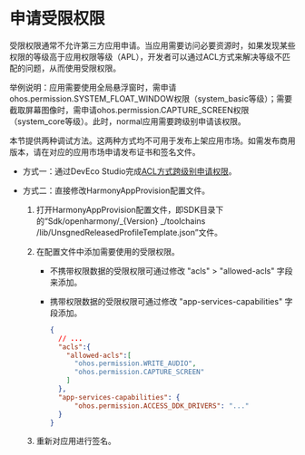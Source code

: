 # 申请受限权限

<!--Kit: Ability Kit-->
<!--Subsystem: Security-->
<!--Owner: @xia-bubai-->
<!--Designer: @linshuqing; @hehehe-li-->
<!--Tester: @leiyuqian-->
<!--Adviser: @zengyawen-->

受限权限通常不允许第三方应用申请。当应用需要访问必要资源时，如果发现某些权限的等级高于应用权限等级（APL），开发者可以通过ACL方式来解决等级不匹配的问题，从而使用受限权限。

举例说明：应用需要使用全局悬浮窗时，需申请ohos.permission.SYSTEM_FLOAT_WINDOW权限（system_basic等级）；需要截取屏幕图像时，需申请ohos.permission.CAPTURE_SCREEN权限（system_core等级）。此时，normal应用需要跨级别申请该权限。

本节提供两种调试方法。这两种方式均不可用于发布上架应用市场。如需发布商用版本，请在对应的应用市场申请发布证书和签名文件。

- 方式一：通过DevEco Studio完成[ACL方式跨级别申请权限](https://developer.huawei.com/consumer/cn/doc/harmonyos-guides/ide-signing)。

- 方式二：直接修改HarmonyAppProvision配置文件。
  1. 打开HarmonyAppProvision配置文件，即SDK目录下的“Sdk/openharmony/_{Version} _/toolchains /lib/UnsgnedReleasedProfileTemplate.json”文件。
  2. 在配置文件中添加需要使用的受限权限。

      - 不携带权限数据的受限权限可通过修改 "acls" &gt; "allowed-acls" 字段来添加。
      - 携带权限数据的受限权限可通过修改 "app-services-capabilities" 字段添加。

        ```json
        {
          // ...
          "acls":{
            "allowed-acls":[
              "ohos.permission.WRITE_AUDIO",
              "ohos.permission.CAPTURE_SCREEN"
            ]
          },
          "app-services-capabilities": {
              "ohos.permission.ACCESS_DDK_DRIVERS": "..."
          }
        }
        ```

  3. 重新对应用进行签名。
